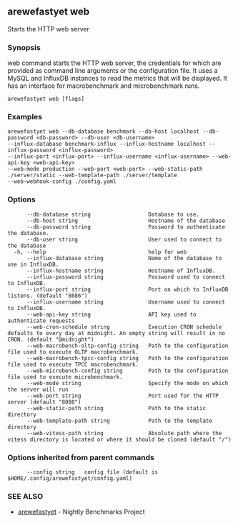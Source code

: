 ## arewefastyet web

Starts the HTTP web server

### Synopsis

web command starts the HTTP web server, the credentials for which are provided as command line arguments or the configuration file. 
It uses a MySQL and InfluxDB instances to read the metrics that will be displayed. It has an interface for macrobenchmark and microbenchmark runs.

```
arewefastyet web [flags]
```

### Examples

```
arewefastyet web --db-database benchmark --db-host localhost --db-password <db-password> --db-user <db-username>  
--influx-database benchmark-influx --influx-hostname localhost --influx-password <influx-password>
--influx-port <influx-port> --influx-username <influx-username> --web-api-key <web-api-key>
--web-mode production --web-port <web-port> --web-static-path ./server/static --web-template-path ./server/template
--web-webhook-config ./config.yaml
```

### Options

```
      --db-database string                  Database to use.
      --db-host string                      Hostname of the database
      --db-password string                  Password to authenticate the database.
      --db-user string                      User used to connect to the database
  -h, --help                                help for web
      --influx-database string              Name of the database to use in InfluxDB.
      --influx-hostname string              Hostname of InfluxDB.
      --influx-password string              Password used to connect to InfluxDB.
      --influx-port string                  Port on which to InfluxDB listens. (default "8086")
      --influx-username string              Username used to connect to InfluxDB.
      --web-api-key string                  API key used to authenticate requests
      --web-cron-schedule string            Execution CRON schedule defaults to every day at midnight. An empty string will result in no CRON. (default "@midnight")
      --web-macrobench-oltp-config string   Path to the configuration file used to execute OLTP macrobenchmark.
      --web-macrobench-tpcc-config string   Path to the configuration file used to execute TPCC macrobenchmark.
      --web-microbench-config string        Path to the configuration file used to execute microbenchmark.
      --web-mode string                     Specify the mode on which the server will run
      --web-port string                     Port used for the HTTP server (default "8080")
      --web-static-path string              Path to the static directory
      --web-template-path string            Path to the template directory
      --web-vitess-path string              Absolute path where the vitess directory is located or where it should be cloned (default "/")
```

### Options inherited from parent commands

```
      --config string   config file (default is $HOME/.config/arewefastyet/config.yaml)
```

### SEE ALSO

* [arewefastyet](arewefastyet.md)	 - Nightly Benchmarks Project

